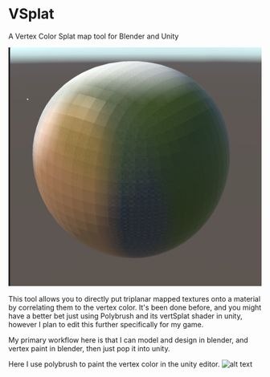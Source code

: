 # VSplat
A Vertex Color Splat map tool for Blender and Unity

![alt text](https://github.com/SentientDragon5/VSplat/blob/main/vSplatDemo.png?raw=true)

This tool allows you to directly put triplanar mapped textures onto a material by correlating them to the vertex color. It's been done before, and you might have a better bet just using Polybrush and its vertSplat shader in unity, however I plan to edit this further specifically for my game. 

My primary workflow here is that I can model and design in blender, and vertex paint in blender, then just pop it into unity.

Here I use polybrush to paint the vertex color in the unity editor.
![alt text](https://github.com/SentientDragon5/VSplat/blob/main/vSplatDemo.gif?raw=true)
